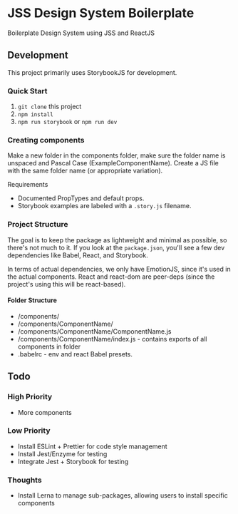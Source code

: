 # JSS Design System Boilerplate

Boilerplate Design System using JSS and ReactJS

## Development

This project primarily uses StorybookJS for development.

### Quick Start

1. `git clone` this project
1. `npm install`
1. `npm run storybook` or `npm run dev`

### Creating components

Make a new folder in the components folder, make sure the folder name is unspaced and Pascal Case (ExampleComponentName). Create a JS file with the same folder name (or appropriate variation).

Requirements

* Documented PropTypes and default props.
* Storybook examples are labeled with a `.story.js` filename.

### Project Structure

The goal is to keep the package as lightweight and minimal as possible, so there's not much to it. If you look at the `package.json`, you'll see a few dev dependencies like Babel, React, and Storybook. 

In terms of actual dependencies, we only have EmotionJS, since it's used in the actual components. React and react-dom are peer-deps (since the project's using this will be react-based).

#### Folder Structure

* /components/
* /components/ComponentName/
* /components/ComponentName/ComponentName.js
* /components/ComponentName/index.js - contains exports of all components in folder
* .babelrc - env and react Babel presets.

## Todo

### High Priority

* More components

### Low Priority

* Install ESLint + Prettier for code style management
* Install Jest/Enzyme for testing
* Integrate Jest + Storybook for testing

### Thoughts

* Install Lerna to manage sub-packages, allowing users to install specific components